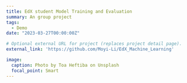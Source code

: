 ```yaml
---
title: EdX student Model Training and Evaluation
summary: An group project
tags:
  - Demo
date: "2023-03-27T00:00:00Z"

# Optional external URL for project (replaces project detail page).
external_link: 'https://github.com/Moyi-Li/EdX_Machine_Learning'

image:
  caption: Photo by Toa Heftiba on Unsplash
  focal_point: Smart
---
```

